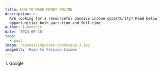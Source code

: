 ```yaml
---
title: HOW TO MAKE MONEY ONLINE
description: >-
  Are looking for a resourceful passive income opportunity? Read below 13 income
  opportunities both part-time and full-time
author: AJDominic
date: '2023-09-10'
tags:
  - post
image: /assets/img/post-landscape-3.jpg
imageAlt: 'Road to Passive Income '
---
```

1​. Google
